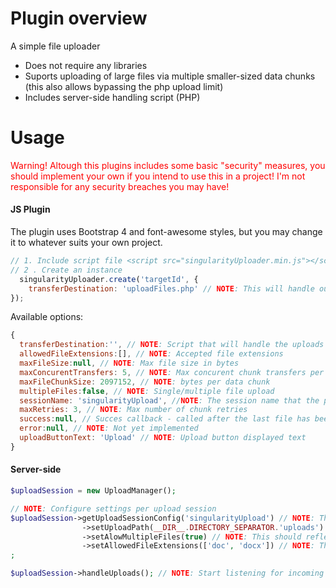# Plugin overview
A simple file uploader

* Does not require any libraries
* Suports uploading of large files via multiple smaller-sized data chunks (this also allows bypassing the php upload limit)
* Includes server-side handling script (PHP)

# Usage
<div style="color:red;">Warning! Altough this plugins includes some basic "security" measures, you should implement your own if you intend to use this in a project! I'm not responsible for any security breaches you may have!</div>

<h4>JS Plugin</h4>

The plugin uses Bootstrap 4 and font-awesome styles, but you may change it to whatever suits your own project.

```javascript
// 1. Include script file <script src="singularityUploader.min.js"></script>
// 2 . Create an instance 
  singularityUploader.create('targetId', {
    transferDestination: 'uploadFiles.php' // NOTE: This will handle our uploads
});
```

Available options:

```javascript
{
  transferDestination:'', // NOTE: Script that will handle the uploads
  allowedFileExtensions:[], // NOTE: Accepted file extensions
  maxFileSize:null, // NOTE: Max file size in bytes
  maxConcurentTransfers: 5, // NOTE: Max concurent chunk transfers per file
  maxFileChunkSize: 2097152, // NOTE: bytes per data chunk
  multipleFiles:false, // NOTE: Single/multiple file upload
  sessionName: 'singularityUpload', //NOTE: The session name that the php script will use to store uploaded files
  maxRetries: 3, // NOTE: Max number of chunk retries
  success:null, // Succes callback - called after the last file has been uploaded and success confirmation from handling script is received
  error:null, // NOTE: Not yet implemented
  uploadButtonText: 'Upload' // NOTE: Upload button displayed text
}
```

<h4>Server-side</h4>

```php
$uploadSession = new UploadManager();

// NOTE: Configure settings per upload session
$uploadSession->getUploadSessionConfig('singularityUpload') // NOTE: The session name should reflect the 'sessionName' js option or files will not be stored correctly
                ->setUploadPath(__DIR__.DIRECTORY_SEPARATOR.'uploads')
                ->setAlowMultipleFiles(true) // NOTE: This should reflect what was set in the js options so that files are not lost
                ->setAllowedFileExtensions(['doc', 'docx']) // NOTE: This should reflect what was set in the js options so that files are not lost
;

$uploadSession->handleUploads(); // NOTE: Start listening for incoming files
```
